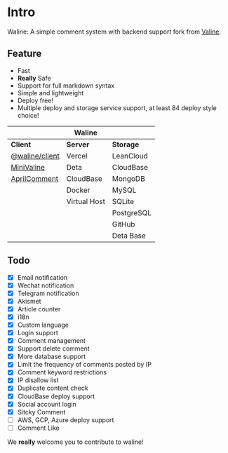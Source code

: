 # Intro

Waline: A simple comment system with backend support fork from [Valine](https://valine.js.org).

<!-- more -->

## Feature

- Fast
- **Really** Safe
- Support for full markdown syntax
- Simple and lightweight
- Deploy free!
- Multiple deploy and storage service support, at least 84 deploy style choice!

|                                                          | Waline       |             |
| -------------------------------------------------------- | ------------ | ----------- |
| **Client**                                               | **Server**   | **Storage** |
| [@waline/client](https://waline.js.org)                  | Vercel       | LeanCloud   |
| [MiniValine](https://minivaline.js.org/)                 | Deta         | CloudBase   |
| [AprilComment](https://github.com/asforest/AprilComment) | CloudBase    | MongoDB     |
|                                                          | Docker       | MySQL       |
|                                                          | Virtual Host | SQLite      |
|                                                          |              | PostgreSQL  |
|                                                          |              | GitHub      |
|                                                          |              | Deta Base   |

## Todo

- [x] Email notification
- [x] Wechat notification
- [x] Telegram notification
- [x] Akismet
- [x] Article counter
- [x] i18n
- [x] Custom language
- [x] Login support
- [x] Comment management
- [x] Support delete comment
- [x] More database support
- [x] Limit the frequency of comments posted by IP
- [x] Comment keyword restrictions
- [x] IP disallow list
- [x] Duplicate content check
- [x] CloudBase deploy support
- [x] Social account login
- [x] Sitcky Comment
- [ ] AWS, GCP, Azure deploy support
- [ ] Comment Like

We **really** welcome you to contribute to waline!
